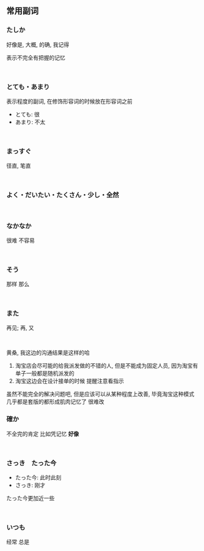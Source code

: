 ## 常用副词

### たしか
好像是, 大概, 的确, 我记得

表示不完全有把握的记忆

<br>

### とても・あまり
表示程度的副词, 在修饰形容词的时候放在形容词之前

- とても: 很
- あまり: 不太

<br>

### まっすぐ
径直, 笔直

<br>

### よく・だいたい・たくさん・少し・全然

<br>

### なかなか
很难 不容易

<br>

### そう
那样 那么

<br>

### また
再见; 再, 又

<br>

黄桑, 我这边的沟通结果是这样的哈

1. 淘宝店会尽可能的给我派发做的不错的人, 但是不能成为固定人员, 因为淘宝有单子一般都是随机派发的
2. 淘宝这边会在设计接单的时候 提醒注意看指示

虽然不能完全的解决问题吧, 但是应该可以从某种程度上改善, 毕竟淘宝这种模式几乎都是套版的都形成肌肉记忆了 很难改

### 確か
不全完的肯定 比如凭记忆 **好像**

<br>

### さっき　たった今
- たった今: 此时此刻
- さっき: 刚才

たった今更加近一些

<br>

### いつも
经常 总是

<br>